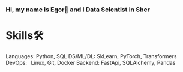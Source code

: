 ### Hi, my name is Egor👋 and I Data Scientist in Sber

# Skills🛠️
Languages:  Python, SQL
DS/ML/DL:    SkLearn, PyTorch, Transformers
DevOps:       Linux, Git, Docker
Backend:  FastApi, SQLAlchemy, Pandas
<!--
**Jeguarko/Jeguarko** is a ✨ _special_ ✨ repository because its `README.md` (this file) appears on your GitHub profile.

Here are some ideas to get you started:

- 🔭 I’m currently working on ...
- 🌱 I’m currently learning ...
- 👯 I’m looking to collaborate on ...
- 🤔 I’m looking for help with ...
- 💬 Ask me about ...
- 📫 How to reach me: ...
- 😄 Pronouns: ...
- ⚡ Fun fact: ...
-->
